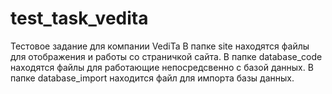 # test_task_vedita
Тестовое задание для компании VediTa
В папке site находятся файлы для отображения и работы со страничкой сайта.
В папке database_code находятся файлы для работающие непосредсвенно с базой данных.
В папке database_import находится файл для импорта базы данных.
